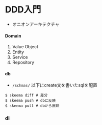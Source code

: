 # DDD入門

- オニオンアーキテクチャ

#### Domain
1. Value Object
2. Entity
3. Service
4. Repository

#### db
- `/schmas/` 以下にcreate文を書いたsqlを配置
```
$ skeema diff # 差分
$ skeema push # dbに反映
$ skeema pull # dbから反映
```

### di
